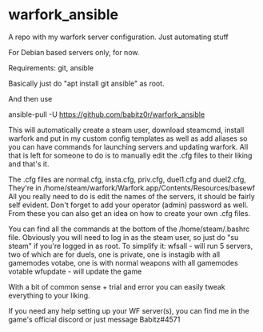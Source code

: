 # warfork_ansible
A repo with my warfork server configuration. Just automating stuff

For Debian based servers only, for now.

Requirements: git, ansible

Basically just do "apt install git ansible" as root.

And then use

ansible-pull -U https://github.com/babitz0r/warfork_ansible

This will automatically create a steam user, download steamcmd, install warfork and put in my custom config templates as well as add aliases so you can have commands for launching servers and updating warfork.
All that is left for someone to do is to manually edit the .cfg files to their liking and that's it.

The .cfg files are normal.cfg, insta.cfg, priv.cfg, duel1.cfg and duel2.cfg, They're in /home/steam/warfork/Warfork.app/Contents/Resources/basewf
All you really need to do is edit the names of the servers, it should be fairly self evident. Don't forget to add your operator (admin) password as well. From these you can also get an idea on how to create your own .cfg files.

You can find all the commands at the bottom of the /home/steam/.bashrc file. Obviously you will need to log in as the steam user, so just do "su steam" if you're logged in as root. To simplify it:
wfsall - will run 5 servers, two of which are for duels, one is private, one is instagib with all gamemodes votabe, one is with normal weapons with all gamemodes votable
wfupdate - will update the game

With a bit of common sense + trial and error you can easily tweak everything to your liking.

If you need any help setting up your WF server(s), you can find me in the game's official discord or just message Babitz#4571
